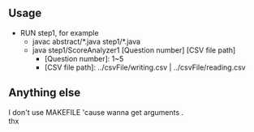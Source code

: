 ## Usage
- RUN step1, for example
  - javac abstract/\*.java step1/\*.java
  - java step1/ScoreAnalyzer1 [Question number] [CSV file path]  
    - \[Question number\]: 1~5
    - \[CSV file path\]: ../csvFile/writing.csv | ../csvFile/reading.csv  

## Anything else
I don't use MAKEFILE 'cause wanna get arguments .  
thx
